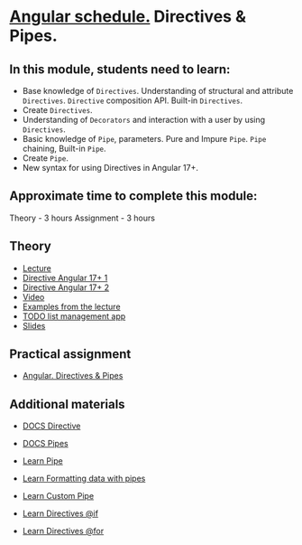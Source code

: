 # [Angular schedule.](../../README.md) Directives & Pipes.

## In this module, students need to learn:

- Base knowledge of `Directives`. Understanding of structural and attribute `Directives`. `Directive` composition API. Built-in `Directives`.
- Create `Directives`.
- Understanding of `Decorators` and interaction with a user by using `Directives`.
- Basic knowledge of `Pipe`, parameters. Pure and Impure `Pipe`. `Pipe` chaining, Built-in `Pipe`.
- Create `Pipe`.
- New syntax for using Directives in Angular 17+.

## Approximate time to complete this module:

Theory - 3 hours
Assignment - 3 hours

## Theory

- [Lecture](https://youtu.be/ezoPOrwQ-rw)
- [Directive Angular 17+ 1](https://www.youtube.com/watch?v=W5l5r0tCsAk)
- [Directive Angular 17+ 2](https://www.youtube.com/watch?v=loB7f_2YlfY)
- [Video](https://www.youtube.com/watch?v=eM3zi_n7lNs&list=PL1w1q3fL4pmj9k1FrJ3Pe91EPub2_h4jF&index=4)
- [Examples from the lecture](https://github.com/NataliaLoginova/angular-course/tree/main/angular-directives-pipes/src)
- [TODO list management app](https://github.com/pavelrazuvalau/todo-list-management/tree/e935bfeef0e794a54907ea2c1978e06e7f914cd7)
- [Slides](https://slides.com/natalia_loginowa/angular-directives-pipes)

## Practical assignment

- [Angular. Directives & Pipes](https://github.com/rolling-scopes-school/tasks/blob/master/tasks/angular/components-directives-pipes.md)

## Additional materials

- [DOCS Directive](https://angular.dev/guide/directives)
- [DOCS Pipes](https://angular.dev/guide/pipes)

- [Learn Pipe](https://angular.dev/tutorials/learn-angular/22-pipes)
- [Learn Formatting data with pipes](https://angular.dev/tutorials/learn-angular/23-pipes-format-data)
- [Learn Custom Pipe](https://angular.dev/tutorials/learn-angular/24-create-a-pipe)
- [Learn Directives @if](https://angular.dev/tutorials/learn-angular/4-control-flow-if)
- [Learn Directives @for](https://angular.dev/tutorials/learn-angular/5-control-flow-for)
